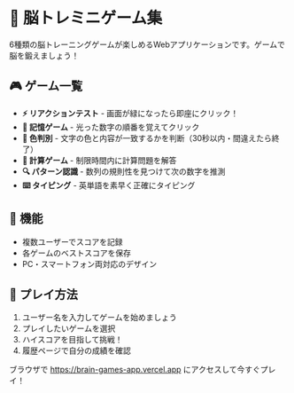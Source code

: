 # 🧠 脳トレミニゲーム集

6種類の脳トレーニングゲームが楽しめるWebアプリケーションです。ゲームで脳を鍛えましょう！

## 🎮 ゲーム一覧

- **⚡ リアクションテスト** - 画面が緑になったら即座にクリック！
- **🧠 記憶ゲーム** - 光った数字の順番を覚えてクリック
- **🎨 色判別** - 文字の色と内容が一致するかを判断（30秒以内・間違えたら終了）
- **🔢 計算ゲーム** - 制限時間内に計算問題を解答
- **🔍 パターン認識** - 数列の規則性を見つけて次の数字を推測
- **⌨️ タイピング** - 英単語を素早く正確にタイピング

## 👤 機能

- 複数ユーザーでスコアを記録
- 各ゲームのベストスコアを保存
- PC・スマートフォン両対応のデザイン

## 📱 プレイ方法

1. ユーザー名を入力してゲームを始めましょう
2. プレイしたいゲームを選択
3. ハイスコアを目指して挑戦！
4. 履歴ページで自分の成績を確認

ブラウザで <a href="https://brain-games-app.vercel.app" target="_blank" rel="noopener noreferrer">https://brain-games-app.vercel.app</a> にアクセスして今すぐプレイ！
